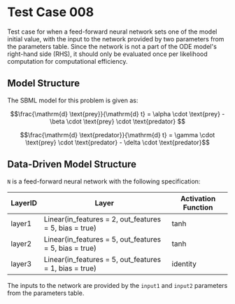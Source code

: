 # Test Case 008

Test case for when a feed-forward neural network sets one of the model initial value, with the input to the network provided by two parameters from the parameters table. Since the network is not a part of the ODE model's right-hand side (RHS), it should only be evaluated once per likelihood computation for computational efficiency.

## Model Structure

The SBML model for this problem is given as:

$$\frac{\mathrm{d} \text{prey}}{\mathrm{d} t} = \alpha \cdot \text{prey} - \beta \cdot \text{prey} \cdot \text{predator} $$

$$\frac{\mathrm{d} \text{predator}}{\mathrm{d} t} = \gamma \cdot \text{prey} \cdot \text{predator} - \delta \cdot \text{predator}$$

## Data-Driven Model Structure

`N` is a feed-forward neural network with the following specification:

| LayerID | Layer                                                  | Activation Function |
|---------|--------------------------------------------------------|---------------------|
| layer1  | Linear(in_features = 2, out_features = 5, bias = true) | tanh                |
| layer2  | Linear(in_features = 5, out_features = 5, bias = true) | tanh                |
| layer3  | Linear(in_features = 5, out_features = 1, bias = true) | identity            |

The inputs to the network are provided by the `input1` and `input2` parameters from the parameters table.
